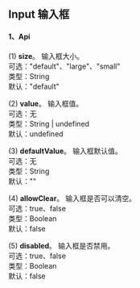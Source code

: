 ## Input 输入框

#### 1、Api

(1) <b>size</b>。 输入框大小。
<br>可选："default"、"large"、"small"
<br>类型：String
<br>默认："default"

(2) <b>value</b>。 输入框值。
<br>可选：无
<br>类型：String | undefined
<br>默认：undefined

(3) <b>defaultValue</b>。 输入框默认值。
<br>可选：无
<br>类型：String
<br>默认：""

(4) <b>allowClear</b>。 输入框是否可以清空。
<br>可选：true、false
<br>类型：Boolean
<br>默认：false

(5) <b>disabled</b>。 输入框是否禁用。
<br>可选：true、false
<br>类型：Boolean
<br>默认：false
